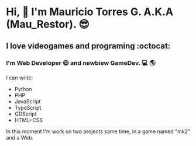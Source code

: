 # Hi, 👋 I'm Mauricio Torres G. A.K.A (Mau_Restor). 😎
## I love videogames and programing :octocat:

### I'm Web Developer 😃 and newbiew GameDev. 💻 :earth_americas:

I can write:
* Python
* PHP
* JavaScript
* TypeScript
* GDScript
* HTML+CSS

In this moment I'm work on two projects same time, in a game named "mk2" and a Web.

